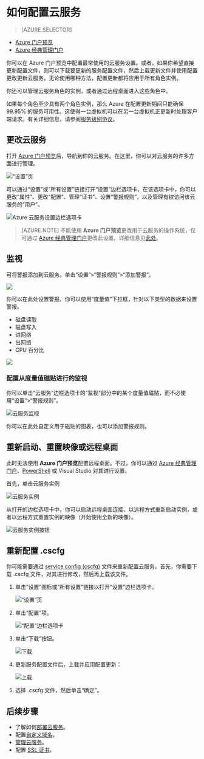 <properties 
	pageTitle="如何配置云服务（门户预览）| Azure" 
	description="了解如何在 Azure 中配置云服务。了解如何更新云服务配置以及配置对角色实例的远程访问。这些示例使用 Azure 门户预览。" 
	services="cloud-services" 
	documentationCenter="" 
	authors="Thraka" 
	manager="timlt" 
	editor=""/>

<tags 
	ms.service="cloud-services" 
	ms.date="04/22/2016"
	wacn.date="05/31/2016"/>




# 如何配置云服务

> [AZURE.SELECTOR]
- [Azure 门户预览](/documentation/articles/cloud-services-how-to-configure-portal/)
- [Azure 经典管理门户](/documentation/articles/cloud-services-how-to-configure/)

你可以在 Azure 门户预览中配置最常使用的云服务设置。或者，如果你希望直接更新配置文件，则可以下载要更新的服务配置文件，然后上载更新文件并使用配置更改更新云服务。无论使用哪种方法，配置更新都将应用于所有角色实例。

你还可以管理云服务角色的实例，或者通过远程桌面进入这些角色中。

如果每个角色至少具有两个角色实例，那么 Azure 在配置更新期间只能确保 99.95% 的服务可用性。这使得一台虚拟机可以在另一台虚拟机正更新时处理客户端请求。有关详细信息，请参阅[服务级别协议](/support/legal/sla)。

## 更改云服务

打开 [Azure 门户预览](https://portal.azure.cn)后，导航到你的云服务。在这里，你可以对云服务的许多方面进行管理。

![“设置”页](./media/cloud-services-how-to-configure-portal/cloud-service.png)

可以通过“设置”或“所有设置”链接打开“设置”边栏选项卡，在该选项卡中，你可以更改“属性”、更改“配置”、管理“证书”、设置“警报规则”，以及管理有权访问该云服务的“用户”。

![Azure 云服务设置边栏选项卡](./media/cloud-services-how-to-configure-portal/cs-settings-blade.png)

>[AZURE.NOTE]
不能使用 **Azure 门户预览**更改用于云服务的操作系统，仅可通过 [Azure 经典管理门户](http://manage.windowsazure.cn)更改此设置。详细信息见[此处](/documentation/articles/cloud-services-how-to-configure/#update-a-cloud-service-configuration-file)。

## 监视

可将警报添加到云服务。单击“设置”>“警报规则”>“添加警报”。

![](./media/cloud-services-how-to-configure-portal/cs-alerts.png)

你可以在此处设置警报。你可以使用“度量值”下拉框，针对以下类型的数据来设置警报。

- 磁盘读取
- 磁盘写入
- 进网络
- 出网络
- CPU 百分比 

![](./media/cloud-services-how-to-configure-portal/cs-alert-item.png)

### 配置从度量值磁贴进行的监视

你可以单击“云服务”边栏选项卡的“监视”部分中的某个度量值磁贴，而不必使用“设置”>“警报规则”。

![云服务监视](./media/cloud-services-how-to-configure-portal/cs-monitoring.png)

你可以在此处自定义用于磁贴的图表，也可以添加警报规则。


## 重新启动、重置映像或远程桌面

此时无法使用 **Azure 门户预览**配置远程桌面。不过，你可以通过 [Azure 经典管理门户](/documentation/articles/cloud-services-role-enable-remote-desktop/)、[PowerShell](/documentation/articles/cloud-services-role-enable-remote-desktop-powershell/) 或 Visual Studio 对其进行设置。

首先，单击云服务实例

![云服务实例](./media/cloud-services-how-to-configure-portal/cs-instance.png)

从打开的边栏选项卡中，你可以启动远程桌面连接、以远程方式重新启动实例，或者以远程方式重置实例的映像（开始使用全新的映像）。

![云服务实例按钮](./media/cloud-services-how-to-configure-portal/cs-instance-buttons.png)



## 重新配置 .cscfg

你可能需要通过 [service config (cscfg)](/documentation/articles/cloud-services-model-and-package/#cscfg) 文件来重新配置云服务。首先，你需要下载 .cscfg 文件，对其进行修改，然后再上载该文件。

1. 单击“设置”图标或“所有设置”链接以打开“设置”边栏选项卡。

    ![“设置”页](./media/cloud-services-how-to-configure-portal/cloud-service.png)

2. 单击“配置”项。

    ![“配置”边栏选项卡](./media/cloud-services-how-to-configure-portal/cs-settings-config.png)

3. 单击“下载”按钮。

    ![下载](./media/cloud-services-how-to-configure-portal/cs-settings-config-panel-download.png)

4. 更新服务配置文件后，上载并应用配置更新：

    ![上载](./media/cloud-services-how-to-configure-portal/cs-settings-config-panel-upload.png)
    
5. 选择 .cscfg 文件，然后单击“确定”。

			
## 后续步骤

* 了解如何[部署云服务](/documentation/articles/cloud-services-how-to-create-deploy-portal/)。
* 配置[自定义域名](/documentation/articles/cloud-services-custom-domain-name-portal/)。
* [管理云服务](/documentation/articles/cloud-services-how-to-manage-portal/)。
* 配置 [SSL 证书](/documentation/articles/cloud-services-configure-ssl-certificate-portal/)。

<!---HONumber=Mooncake_0523_2016-->
